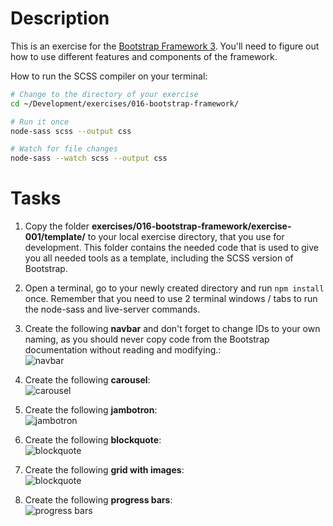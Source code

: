 # Description

This is an exercise for the [Bootstrap Framework 3](https://getbootstrap.com/docs/3.3/). You'll need to figure out how to use different features and components of the framework.

How to run the SCSS compiler on your terminal:

```bash
# Change to the directory of your exercise
cd ~/Development/exercises/016-bootstrap-framework/

# Run it once
node-sass scss --output css

# Watch for file changes
node-sass --watch scss --output css
```

# Tasks

1. Copy the folder **exercises/016-bootstrap-framework/exercise-001/template/** to your local exercise directory, that you use for development. This folder contains the needed code that is used to give you all needed tools as a template, including the SCSS version of Bootstrap.

1. Open a terminal, go to your newly created directory and run ```npm install``` once. Remember that you need to use 2 terminal windows / tabs to run the node-sass and live-server commands.

1. Create the following **navbar** and don't forget to change IDs to your own naming, as you should never copy code from the Bootstrap documentation without reading and modifying.:<br>![navbar](https://github.com/noreading/dci-fbw5/raw/master/exercises/016-bootstrap-framework/exercise-001/images/001-navbar.png)

1. Create the following **carousel**:<br>![carousel](https://github.com/noreading/dci-fbw5/raw/master/exercises/016-bootstrap-framework/exercise-001/images/002-carousel.png)

1. Create the following **jambotron**:<br>![jambotron](https://github.com/noreading/dci-fbw5/raw/master/exercises/016-bootstrap-framework/exercise-001/images/003-jambotron.png)

1. Create the following **blockquote**:<br>![blockquote](https://github.com/noreading/dci-fbw5/raw/master/exercises/016-bootstrap-framework/exercise-001/images/004-blockquote.png)

1. Create the following **grid with images**:<br>![blockquote](https://github.com/noreading/dci-fbw5/raw/master/exercises/016-bootstrap-framework/exercise-001/images/005-images.png)

1. Create the following **progress bars**:<br>![progress bars](https://github.com/noreading/dci-fbw5/raw/master/exercises/016-bootstrap-framework/exercise-001/images/006-progress.png)
